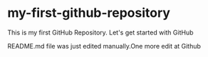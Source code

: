# my-first-github-repository
This is my first GitHub Repository. Let's get started with GitHub


README.md file was just edited manually.One more edit at Github
